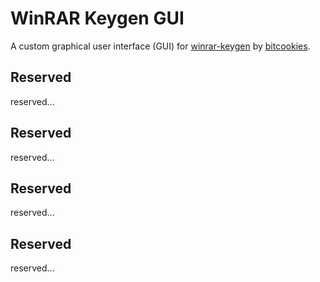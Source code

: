 # WinRAR Keygen GUI

A custom graphical user interface (GUI) for [winrar-keygen](https://github.com/bitcookies/winrar-keygen) by [bitcookies](https://github.com/bitcookies).

## Reserved

reserved...

## Reserved

reserved...

## Reserved

reserved...

## Reserved

reserved...
